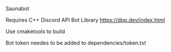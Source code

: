 Saunabot

Requires C++ Discord API Bot Library https://dpp.dev/index.html

Use cmaketools to build

Bot token needes to be added to dependencies/token.txt 
